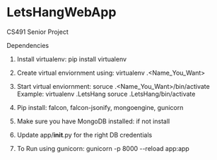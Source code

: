 # LetsHangWebApp
CS491 Senior Project

Dependencies

1) Install virtualenv: pip install virtualenv

2) Create virtual enviornment using: virtualenv .<Name_You_Want>

3) Start virtual enviornment: soruce .<Name_You_Want>/bin/activate
   Example: virtualenv .LetsHang
            soruce .LetsHang/bin/activate

4) Pip install: falcon, falcon-jsonify, mongoengine, gunicorn

5) Make sure you have MongoDB installed: if not install

6) Update app/__init__.py for the right DB credentials

7) To Run using gunicorn: gunicorn -p 8000 --reload app:app
